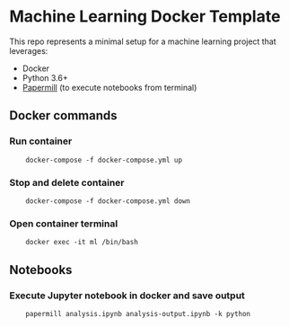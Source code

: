 # Machine Learning Docker Template

This repo represents a minimal setup for a machine learning project that leverages:
- Docker
- Python 3.6+
- [Papermill](https://github.com/nteract/papermill) (to execute notebooks from terminal)

## Docker commands

### Run container

        docker-compose -f docker-compose.yml up

### Stop and delete container

        docker-compose -f docker-compose.yml down

### Open container terminal

        docker exec -it ml /bin/bash

## Notebooks

### Execute Jupyter notebook in docker and save output

        papermill analysis.ipynb analysis-output.ipynb -k python